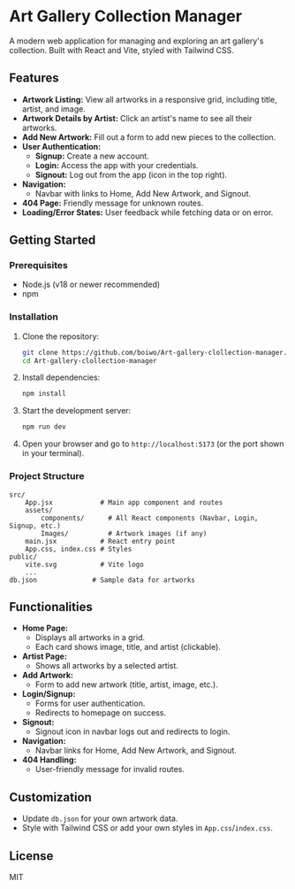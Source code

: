 
# Art Gallery Collection Manager

A modern web application for managing and exploring an art gallery's collection. Built with React and Vite, styled with Tailwind CSS.

## Features

- **Artwork Listing:** View all artworks in a responsive grid, including title, artist, and image.
- **Artwork Details by Artist:** Click an artist's name to see all their artworks.
- **Add New Artwork:** Fill out a form to add new pieces to the collection.
- **User Authentication:**
	- **Signup:** Create a new account.
	- **Login:** Access the app with your credentials.
	- **Signout:** Log out from the app (icon in the top right).
- **Navigation:**
	- Navbar with links to Home, Add New Artwork, and Signout.
- **404 Page:** Friendly message for unknown routes.
- **Loading/Error States:** User feedback while fetching data or on error.

## Getting Started

### Prerequisites
- Node.js (v18 or newer recommended)
- npm

### Installation
1. Clone the repository:
	 ```bash
	 git clone https://github.com/boiwo/Art-gallery-clollection-manager.git
	 cd Art-gallery-clollection-manager
	 ```
2. Install dependencies:
	 ```bash
	 npm install
	 ```
3. Start the development server:
	 ```bash
	 npm run dev
	 ```
4. Open your browser and go to `http://localhost:5173` (or the port shown in your terminal).

### Project Structure
```
src/
	App.jsx            # Main app component and routes
	assets/
		components/      # All React components (Navbar, Login, Signup, etc.)
		Images/          # Artwork images (if any)
	main.jsx           # React entry point
	App.css, index.css # Styles
public/
	vite.svg           # Vite logo
	...
db.json              # Sample data for artworks
```

## Functionalities

- **Home Page:**
	- Displays all artworks in a grid.
	- Each card shows image, title, and artist (clickable).
- **Artist Page:**
	- Shows all artworks by a selected artist.
- **Add Artwork:**
	- Form to add new artwork (title, artist, image, etc.).
- **Login/Signup:**
	- Forms for user authentication.
	- Redirects to homepage on success.
- **Signout:**
	- Signout icon in navbar logs out and redirects to login.
- **Navigation:**
	- Navbar links for Home, Add New Artwork, and Signout.
- **404 Handling:**
	- User-friendly message for invalid routes.

## Customization
- Update `db.json` for your own artwork data.
- Style with Tailwind CSS or add your own styles in `App.css`/`index.css`.

## License
MIT
